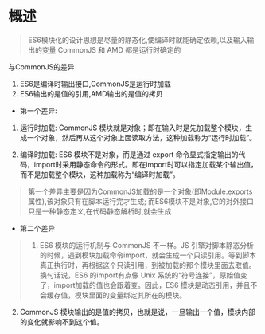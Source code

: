 # 概述
>ES6模块化的设计思想是尽量的静态化,使编译时就能确定依赖,以及输入输出的变量
CommonJS 和 AMD 都是运行时确定的

与CommonJS的差异
1. ES6是编译时输出接口,CommonJS是运行时加载
2. ES6输出的是值的引用,AMD输出的是值的拷贝

+ 第一个差异:

1. 运行时加载: CommonJS 模块就是对象；即在输入时是先加载整个模块，生成一个对象，然后再从这个对象上面读取方法，这种加载称为“运行时加载”。

2. 编译时加载: ES6 模块不是对象，而是通过 export 命令显式指定输出的代码，import时采用静态命令的形式。即在import时可以指定加载某个输出值，而不是加载整个模块，这种加载称为“编译时加载”。
>第一个差异主要是因为CommonJS加载的是一个对象(即Module.exports属性),该对象只有在脚本运行完才生成;
而ES6模块不是对象,它的对外接口只是一种静态定义,在代码静态解析时,就会生成

+ 第二个差异
>1. ES6 模块的运行机制与 CommonJS 不一样。JS 引擎对脚本静态分析的时候，遇到模块加载命令import，就会生成一个只读引用。等到脚本真正执行时，再根据这个只读引用，到被加载的那个模块里面去取值。换句话说，ES6 的import有点像 Unix 系统的“符号连接”，原始值变了，import加载的值也会跟着变。因此，ES6 模块是动态引用，并且不会缓存值，模块里面的变量绑定其所在的模块。
2. CommonJS 模块输出的是值的拷贝，也就是说，一旦输出一个值，模块内部的变化就影响不到这个值。
